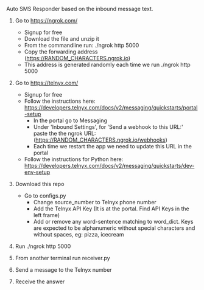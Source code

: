 Auto SMS Responder based on the inbound message text. 

1. Go to https://ngrok.com/
     - Signup for free
     - Download the file and unzip it 
     - From the commandline run: ./ngrok http 5000
     - Copy the forwarding address (https://RANDOM_CHARACTERS.ngrok.io)
     - This address is generated randomly each time we run ./ngrok http 5000

2. Go to https://telnyx.com/
     - Signup for free
     - Follow the instructions here: https://developers.telnyx.com/docs/v2/messaging/quickstarts/portal-setup
       - In the portal go to Messaging
       - Under 'Inbound Settings', for 'Send a webhook to this URL:' paste the the ngrok URL: (https://RANDOM_CHARACTERS.ngrok.io/webhooks)
       - Each time we restart the app we need to update this URL in the portal
     - Follow the instructions for Python here: https://developers.telnyx.com/docs/v2/messaging/quickstarts/dev-env-setup

3. Download this repo
     - Go to configs.py
       - Change source_number to Telnyx phone number
       - Add the Telnyx API Key (It is at the portal. Find API Keys in the left frame)
       - Add or remove any word-sentence matching to word_dict. Keys are expected to be alphanumeric without special characters and without spaces, eg: pizza, icecream
          
4. Run ./ngrok http 5000       
5. From another terminal run receiver.py
6. Send a message to the Telnyx number 
7. Receive the answer



